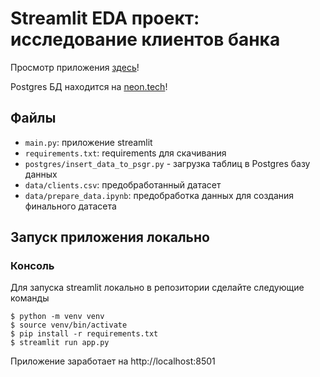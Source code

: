 # Streamlit EDA проект: исследование клиентов банка

Просмотр приложения [здесь](https://clienteda.streamlit.app/)!

Postgres БД находится на [neon.tech](https://neon.tech/)!

## Файлы

- `main.py`: приложение streamlit 
- `requirements.txt`: requirements для скачивания
- `postgres/insert_data_to_psgr.py` - загрузка таблиц в Postgres базу данных
- `data/clients.csv`: предобработанный датасет
- `data/prepare_data.ipynb`: предобработка данных для создания финального датасета

## Запуск приложения локально 

### Консоль

Для запуска streamlit локально в репозитории сделайте следующие команды

```shell
$ python -m venv venv
$ source venv/bin/activate
$ pip install -r requirements.txt
$ streamlit run app.py
```
Приложение заработает на http://localhost:8501
